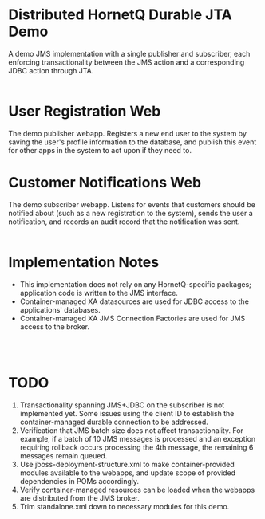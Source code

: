 # Distributed HornetQ Durable JTA Demo

A demo JMS implementation with a single publisher and subscriber, each enforcing transactionality between the JMS action and a corresponding JDBC action through JTA.
<br/>
<br/>

# User Registration Web

The demo publisher webapp. Registers a new end user to the system by saving the user's profile information to the database, and publish this event for other apps in the system to act upon if they need to.


# Customer Notifications Web

The demo subscriber webapp. Listens for events that customers should be notified about (such as a new registration to the system), sends the user a notification, and records an audit record that the notification was sent.
<br/>
<br/>


# Implementation Notes
 - This implementation does not rely on any HornetQ-specific packages; application code is written to the JMS interface.
 - Container-managed XA datasources are used for JDBC access to the applications' databases.
 - Container-managed XA JMS Connection Factories are used for JMS access to the broker.
<br/>
<br/>

# TODO
 1. Transactionality spanning JMS+JDBC on the subscriber is not implemented yet. Some issues using the client ID to establish the container-managed durable connection to be addressed.
 2. Verification that JMS batch size does not affect transactionality. For example, if a batch of 10 JMS messages is processed and an exception requiring rollback occurs processing the 4th message, the remaining 6 messages remain queued.
 3. Use jboss-deployment-structure.xml to make container-provided modules available to the webapps, and update scope of provided dependencies in POMs accordingly.
 4. Verify container-managed resources can be loaded when the webapps are distributed from the JMS broker.
 5. Trim standalone.xml down to necessary modules for this demo.

